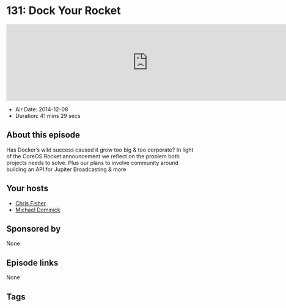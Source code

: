 # 131: Dock Your Rocket

<iframe src="https://player.fireside.fm/v2/MLf2ZzhC+T9S3KE2w?theme=dark" width="740" height="200" frameborder="0" scrolling="no"></iframe>

* Air Date: 2014-12-08
* Duration: 41 mins 29 secs

## About this episode

Has Docker’s wild success caused it grow too big & too corporate? In light of the CoreOS Rocket announcement we reflect on the problem both projects needs to solve. Plus our plans to involve community around building an API for Jupiter Broadcasting & more

## Your hosts
* [Chris Fisher](https://coder.show/hosts/chrislas)
* [Michael Dominick](https://coder.show/hosts/michael)

## Sponsored by

None



## Episode links

None



## Tags

